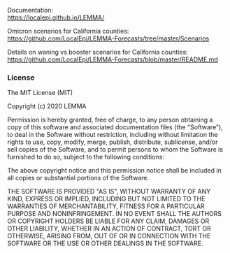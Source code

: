 Documentation:  
https://localepi.github.io/LEMMA/

Omicron scenarios for California counties:  
https://github.com/LocalEpi/LEMMA-Forecasts/tree/master/Scenarios

Details on waning vs booster scenarios for California counties:
https://github.com/LocalEpi/LEMMA-Forecasts/blob/master/README.md

### License
 
The MIT License (MIT)

Copyright (c) 2020 LEMMA

Permission is hereby granted, free of charge, to any person obtaining a copy of this software and associated documentation files (the "Software"), to deal in the Software without restriction, including without limitation the rights to use, copy, modify, merge, publish, distribute, sublicense, and/or sell copies of the Software, and to permit persons to whom the Software is furnished to do so, subject to the following conditions:

The above copyright notice and this permission notice shall be included in all copies or substantial portions of the Software.

THE SOFTWARE IS PROVIDED "AS IS", WITHOUT WARRANTY OF ANY KIND, EXPRESS OR IMPLIED, INCLUDING BUT NOT LIMITED TO THE WARRANTIES OF MERCHANTABILITY, FITNESS FOR A PARTICULAR PURPOSE AND NONINFRINGEMENT. IN NO EVENT SHALL THE AUTHORS OR COPYRIGHT HOLDERS BE LIABLE FOR ANY CLAIM, DAMAGES OR OTHER LIABILITY, WHETHER IN AN ACTION OF CONTRACT, TORT OR OTHERWISE, ARISING FROM, OUT OF OR IN CONNECTION WITH THE SOFTWARE OR THE USE OR OTHER DEALINGS IN THE SOFTWARE.
